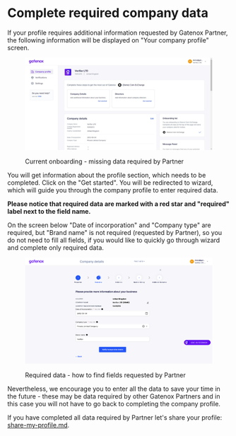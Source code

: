 # Complete required company data

If your profile requires additional information requested by Gatenox Partner, the following information will be displayed on "Your company profile" screen.

<figure><img src="../../.gitbook/assets/Current_onboarding_missing (1).png" alt="Current onboarding - missing data required by Partner"><figcaption><p>Current onboarding - missing data required by Partner</p></figcaption></figure>

You will get information about the profile section, which needs to be completed. Click on the "Get started". You will be redirected to wizard, which will guide you through the company profile to enter required data.

**Please notice that required data are marked with a red star and "required" label next to the field name.**

On the screen below "Date of incorporation" and "Company type" are required, but "Brand name" is not required (requested by Partner), so you do not need to fill all fields, if you would like to quickly go through wizard and complete only required data.

<figure><img src="../../docs/Images/basic_data.png" alt="Required data - how to find fields requested by Partner"><figcaption><p>Required data - how to find fields requested by Partner</p></figcaption></figure>

Nevertheless, we encourage you to enter all the data to save your time in the future - these may be data required by other Gatenox Partners and in this case you will not have to go back to completing the company profile.

If you have completed all data required by Partner let's share your profile: [share-my-profile.md](share-my-profile.md "mention").

